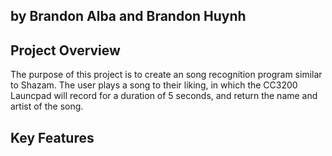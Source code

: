 ## by Brandon Alba and Brandon Huynh

## Project Overview
The purpose of this project is to create an song recognition program similar to Shazam. The user plays a song to their liking, in which the CC3200 Launcpad will record for a duration of 5 seconds, and return the name and artist of the song.
    
    
## Key Features    
    
